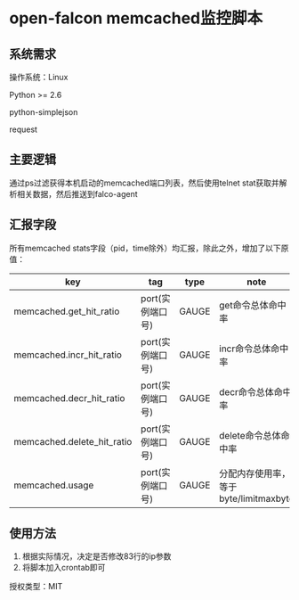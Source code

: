 open-falcon memcached监控脚本
================================

系统需求
--------------------------------
操作系统：Linux

Python >= 2.6

python-simplejson

request

主要逻辑
--------------------------------
通过ps过滤获得本机启动的memcached端口列表，然后使用telnet stat获取并解析相关数据，然后推送到falco-agent

汇报字段
--------------------------------
所有memcached stats字段（pid，time除外）均汇报，除此之外，增加了以下原值：

| key |  tag | type | note |
|-----|------|------|------|
memcached.get_hit_ratio|port(实例端口号)|GAUGE|get命令总体命中率|
memcached.incr_hit_ratio|port(实例端口号)|GAUGE|incr命令总体命中率|
memcached.decr_hit_ratio|port(实例端口号)|GAUGE|decr命令总体命中率|
memcached.delete_hit_ratio|port(实例端口号)|GAUGE|delete命令总体命中率|
memcached.usage|port(实例端口号)|GAUGE|分配内存使用率，等于byte/limitmaxbyte|


使用方法
--------------------------------
1. 根据实际情况，决定是否修改83行的ip参数
2. 将脚本加入crontab即可


授权类型：MIT


